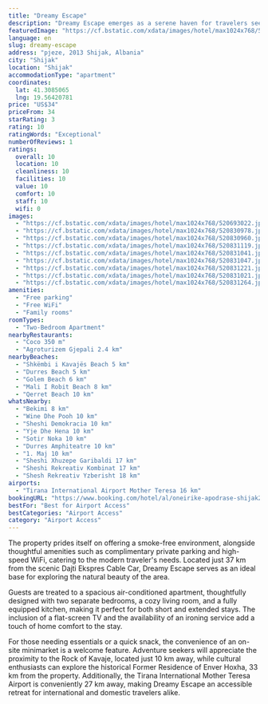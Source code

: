 ```yaml
---
title: "Dreamy Escape"
description: "Dreamy Escape emerges as a serene haven for travelers seeking a blend of comfort and convenience, situated a mere 33 km from the bustling Skanderbeg Square."
featuredImage: "https://cf.bstatic.com/xdata/images/hotel/max1024x768/520693022.jpg?k=fb0bf85274c5f6ae6d6d443e9e172dade37edef2ec8782735f3459574b6daddb&o=&hp=1"
language: en
slug: dreamy-escape
address: "pjeze, 2013 Shijak, Albania"
city: "Shijak"
location: "Shijak"
accommodationType: "apartment"
coordinates:
  lat: 41.3085065
  lng: 19.56420781
price: "US$34"
priceFrom: 34
starRating: 3
rating: 10
ratingWords: "Exceptional"
numberOfReviews: 1
ratings:
  overall: 10
  location: 10
  cleanliness: 10
  facilities: 10
  value: 10
  comfort: 10
  staff: 10
  wifi: 0
images:
  - "https://cf.bstatic.com/xdata/images/hotel/max1024x768/520693022.jpg?k=fb0bf85274c5f6ae6d6d443e9e172dade37edef2ec8782735f3459574b6daddb&o=&hp=1"
  - "https://cf.bstatic.com/xdata/images/hotel/max1024x768/520830978.jpg?k=61f44d37419b15cb52e79118af84da4cd43af645abc1287e9fb36c429b6ee6c1&o=&hp=1"
  - "https://cf.bstatic.com/xdata/images/hotel/max1024x768/520830960.jpg?k=1c3444b8d30372dc7780f4934f1dac2ef7a354250d953ca57d4eb490f9e574ba&o=&hp=1"
  - "https://cf.bstatic.com/xdata/images/hotel/max1024x768/520831119.jpg?k=a071cc490b051b684819dec82f54ee9f6ea57dd7a10f92a145e6b46d7b5bf335&o=&hp=1"
  - "https://cf.bstatic.com/xdata/images/hotel/max1024x768/520831041.jpg?k=ad5324ba469c98c10171873ad50c4d0e6f4a9c46c8f0d9982465dd602f50aa77&o=&hp=1"
  - "https://cf.bstatic.com/xdata/images/hotel/max1024x768/520831047.jpg?k=5496b8eeb2bd0e38c3789f8e0a9dd512dce6cb3a62daf385124f5f362fb07ce3&o=&hp=1"
  - "https://cf.bstatic.com/xdata/images/hotel/max1024x768/520831221.jpg?k=62f8af7dd7ce9a368343a2160f12b8419d1aa910b29dea0b44b1696d09b91b42&o=&hp=1"
  - "https://cf.bstatic.com/xdata/images/hotel/max1024x768/520831021.jpg?k=f7a700454eabd86ee696799eb85f324f193154244736dd4f58adaae38d226657&o=&hp=1"
  - "https://cf.bstatic.com/xdata/images/hotel/max1024x768/520831264.jpg?k=21d2175373af3bc42fdd0e3d7cd2f08b86e538cbbf19f7880865c984046c2070&o=&hp=1"
amenities:
  - "Free parking"
  - "Free WiFi"
  - "Family rooms"
roomTypes:
  - "Two-Bedroom Apartment"
nearbyRestaurants:
  - "Coco 350 m"
  - "Agroturizem Gjepali 2.4 km"
nearbyBeaches:
  - "Shkëmbi i Kavajës Beach 5 km"
  - "Durres Beach 5 km"
  - "Golem Beach 6 km"
  - "Mali I Robit Beach 8 km"
  - "Qerret Beach 10 km"
whatsNearby:
  - "Bekimi 8 km"
  - "Wine Dhe Pooh 10 km"
  - "Sheshi Demokracia 10 km"
  - "Yje Dhe Hena 10 km"
  - "Sotir Noka 10 km"
  - "Durres Amphiteatre 10 km"
  - "1. Maj 10 km"
  - "Sheshi Xhuzepe Garibaldi 17 km"
  - "Sheshi Rekreativ Kombinat 17 km"
  - "Shesh Rekreativ Yzberisht 18 km"
airports:
  - "Tirana International Airport Mother Teresa 16 km"
bookingURL: "https://www.booking.com/hotel/al/oneirike-apodrase-shijak2.en-gb.html?aid=8035640"
bestFor: "Best for Airport Access"
bestCategories: "Airport Access"
category: "Airport Access"
---
```


The property prides itself on offering a smoke-free environment, alongside thoughtful amenities such as complimentary private parking and high-speed WiFi, catering to the modern traveler's needs. Located just 37 km from the scenic Dajti Ekspres Cable Car, Dreamy Escape serves as an ideal base for exploring the natural beauty of the area.

Guests are treated to a spacious air-conditioned apartment, thoughtfully designed with two separate bedrooms, a cozy living room, and a fully equipped kitchen, making it perfect for both short and extended stays. The inclusion of a flat-screen TV and the availability of an ironing service add a touch of home comfort to the stay.

For those needing essentials or a quick snack, the convenience of an on-site minimarket is a welcome feature. Adventure seekers will appreciate the proximity to the Rock of Kavaje, located just 10 km away, while cultural enthusiasts can explore the historical Former Residence of Enver Hoxha, 33 km from the property. Additionally, the Tirana International Mother Teresa Airport is conveniently 27 km away, making Dreamy Escape an accessible retreat for international and domestic travelers alike.